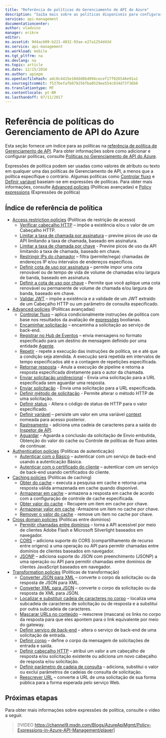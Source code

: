 ```yaml
---
title: "Referência de políticas do Gerenciamento de API do Azure"
description: "Saiba mais sobre as políticas disponíveis para configurar o Gerenciamento de API."
services: api-management
documentationcenter: 
author: vladvino
manager: erikre
editor: 
ms.assetid: 9d4ac609-b221-4032-93ae-e27a1254d43d
ms.service: api-management
ms.workload: mobile
ms.tgt_pltfrm: na
ms.devlang: na
ms.topic: article
ms.date: 12/15/2016
ms.author: apimpm
ms.openlocfilehash: adc0c4415e10ddd0b4994cecef17f026546e91a1
ms.sourcegitcommit: f537befafb079256fba0529ee554c034d73f36b0
ms.translationtype: MT
ms.contentlocale: pt-BR
ms.lasthandoff: 07/11/2017
---
```

# <a name="azure-api-management-policy-reference"></a>Referência de políticas do Gerenciamento de API do Azure
Esta seção fornece um índice para as políticas na [referência de política de Gerenciamento de API][API Management policy reference]. Para obter informações sobre como adicionar e configurar políticas, consulte [Políticas no Gerenciamento de API do Azure][Policies in API Management].

Expressões de política podem ser usadas como valores de atributo ou texto em qualquer uma das políticas de Gerenciamento de API, a menos que a política especifique o contrário. Algumas políticas como [Controlar fluxo][Control flow] e [Definir variável][Set variable] baseiam-se em expressões de políticas. Para obter mais informações, consulte [Advanced policies][Advanced policies] (Políticas avançadas) e [Policy expressions][Policy expressions] (Expressões de política)

## <a name="policy-reference-index"></a>Índice de referência de política
* [Access restriction policies][Access restriction policies] (Políticas de restrição de acesso)
  * [Verificar cabeçalho HTTP][Check HTTP header] – impõe a existência e/ou o valor de um Cabeçalho HTTP.
  * [Limitar a taxa de chamada por assinatura][Limit call rate by subscription] – previne picos de uso da API limitando a taxa de chamada, baseado em assinatura.
  * [Limitar a taxa de chamada por chave](https://msdn.microsoft.com/library/azure/dn894078.aspx#LimitCallRateByKey) - Previne picos de uso da API limitando a taxa de chamada, baseado em chave.
  * [Restringir IPs do chamador][Restrict caller IPs] – filtra (permite/nega) chamadas de endereços IP e/ou intervalos de endereços específicos.
  * [Definir cota de uso por assinatura][Set usage quota by subscription] – permite impor uma cota renovável ou de tempo de vida de volume de chamadas e/ou largura de banda, baseado em assinatura.
  * [Definir a cota de uso por chave](https://msdn.microsoft.com/library/azure/dn894078.aspx#SetUsageQuotaByKey) - Permite que você aplique uma cota renovável ou permanente de volume de chamada e/ou largura de banda, baseado em chave.
  * [Validar JWT][Validate JWT] – impõe a existência e a validade de um JWT extraído de um Cabeçalho HTTP ou um parâmetro de consulta especificado.
* [Advanced policies][Advanced policies] (Políticas avançadas)
  * [Controlar fluxo][Control flow] – aplica condicionalmente instruções de política com base nos resultados da avaliação de [expressões][expressions] boolianas.
  * [Encaminhar solicitação][Forward request] – encaminha a solicitação ao serviço de back-end.
  * [Registrar no Hub de Eventos][Log to Event Hub] – envia mensagens no formato especificado para um destino de mensagem definido por uma entidade [Agente](https://msdn.microsoft.com/library/azure/mt592020.aspx#Logger).
  * [Repetir](https://msdn.microsoft.com/en-us/library/dn894085.aspx#Retry) - repete a execução das instruções de política, se e até que a condição seja atendida. A execução será repetida em intervalos de tempo especificados até e a contagem de repetições especificada.
  * [Retornar resposta](https://msdn.microsoft.com/library/azure/dn894085.aspx#ReturnResponse) - Anula a execução de pipeline e retorna a resposta especificada diretamente para o autor da chamada.
  * [Enviar solicitação unidirecional](https://msdn.microsoft.com/library/azure/dn894085.aspx#SendOneWayRequest) - Envia uma solicitação para a URL especificada sem aguardar uma resposta.
  * [Enviar solicitação](https://msdn.microsoft.com/library/azure/dn894085.aspx#SendRequest) - Envia uma solicitação para a URL especificada.
  * [Definir método de solicitação](https://msdn.microsoft.com/library/azure/dn894085.aspx#SetRequestMethod) - Permite alterar o método HTTP de uma solicitação.
  * [Definir status](https://msdn.microsoft.com/library/azure/dn894085.aspx#SetStatus) - Altera o código de status de HTTP para o valor especificado.
  * [Definir variável][Set variable] – persiste um valor em uma variável [context][context] nomeada para acesso posterior.
  * [Rastreamento](https://msdn.microsoft.com/en-us/library/dn894085.aspx#Trace) - adiciona uma cadeia de caracteres para a saída do [Inspetor de API](api-management-howto-api-inspector.md).
  * [Aguardar](https://msdn.microsoft.com/library/azure/dn894085.aspx#Wait) - Aguarda a conclusão da solicitação de Envio embutida, Obtenção do valor do cache ou Controle de políticas de fluxo antes de continuar.
* [Authentication policies][Authentication policies] (Políticas de autenticação)
  * [Autenticar com o Básico][Authenticate with Basic] – autenticar com um serviço de back-end usando a autenticação Básica.
  * [Autenticar com o certificado do cliente][Authenticate with client certificate] – autenticar com um serviço de back-end usando certificados do cliente.
* [Caching policies][Caching policies] (Políticas de caching) 
  * [Obter do cache][Get from cache] – executa a pesquisa em cache e retorna uma resposta válida armazenada em cache quando disponível.
  * [Armazenar em cache][Store to cache] – armazena a resposta em cache de acordo com a configuração de controle de cache especificada.
  * [Obter valor do cache](https://msdn.microsoft.com/library/azure/dn894086.aspx#GetFromCacheByKey) - Recupere um item em cache por chave.
  * [Armazenar valor em cache](https://msdn.microsoft.com/library/azure/dn894086.aspx#StoreToCacheByKey) -Armazene um item no cache por chave.
  * [Remover o valor do cache](https://msdn.microsoft.com/en-us/library/dn894086.aspx#RemoveCacheByKey) - remove um item no cache por chave.
* [Cross domain policies][Cross domain policies] (Políticas entre domínios) 
  * [Permitir chamadas entre domínios][Allow cross-domain calls] – torna a API acessível por meio de clientes Adobe Flash e Microsoft Silverlight baseados em navegador.
  * [CORS][CORS] – adiciona suporte do CORS (compartilhamento de recurso entre origens) a uma operação ou API para permitir chamadas entre domínios de clientes baseados em navegador.
  * [JSONP][JSONP] – adiciona suporte do JSON com preenchimento (JSONP) a uma operação ou API para permitir chamadas entre domínios de clientes JavaScript baseados em navegador.
* [Transformation policies][Transformation policies] (Políticas de transformação) 
  * [Converter JSON para XML][Convert JSON to XML] – converte o corpo da solicitação ou da resposta de JSON para XML.
  * [Converter XML para JSON][Convert XML to JSON] – converte o corpo da solicitação ou da resposta de XML para JSON.
  * [Localizar e substituir cadeia de caracteres no corpo][Find and replace string in body] – localiza uma subcadeia de caracteres de solicitação ou de resposta e a substitui por outra subcadeia de caracteres.
  * [Mascarar URLs no conteúdo][Mask URLs in content] – reescreve (mascara) os links no corpo da resposta para que eles apontem para o link equivalente por meio do gateway.
  * [Definir serviço de back-end][Set backend service] – altera o serviço de back-end de uma solicitação de entrada.
  * [Definir corpo][Set body] – define o corpo da mensagem de solicitações de entrada e saída.
  * [Definir cabeçalho HTTP][Set HTTP header] – atribui um valor a um cabeçalho de resposta e/ou solicitação existente ou adiciona um novo cabeçalho de resposta e/ou solicitação.
  * [Definir parâmetro de cadeia de consulta][Set query string parameter] – adiciona, substitui o valor ou exclui parâmetros de cadeias de consulta de solicitação.
  * [Reescrever URL][Rewrite URL] – converte a URL de uma solicitação de sua forma pública para a forma esperada pelo serviço Web.

## <a name="next-steps"></a>Próximas etapas
Para obter mais informações sobre expressões de política, consulte o vídeo a seguir.

> [!VIDEO https://channel9.msdn.com/Blogs/AzureApiMgmt/Policy-Expressions-in-Azure-API-Management/player]
> 
> 

[Access restriction policies]: https://msdn.microsoft.com/library/azure/dn894078.aspx
[Check HTTP header]: https://msdn.microsoft.com/library/azure/034febe3-465f-4840-9fc6-c448ef520b0f#CheckHTTPHeader
[Limit call rate by subscription]: https://msdn.microsoft.com/library/azure/034febe3-465f-4840-9fc6-c448ef520b0f#LimitCallRate
[Restrict caller IPs]: https://msdn.microsoft.com/library/azure/034febe3-465f-4840-9fc6-c448ef520b0f#RestrictCallerIPs
[Set usage quota by subscription]: https://msdn.microsoft.com/library/azure/034febe3-465f-4840-9fc6-c448ef520b0f#SetUsageQuota
[Validate JWT]: https://msdn.microsoft.com/library/azure/034febe3-465f-4840-9fc6-c448ef520b0f#ValidateJWT

[Advanced policies]: https://msdn.microsoft.com/library/azure/dn894085.aspx
[Control flow]: https://msdn.microsoft.com/library/azure/dn894085.aspx#choose
[Set variable]: https://msdn.microsoft.com/library/azure/dn894085.aspx#set_variable
[expressions]: https://msdn.microsoft.com/library/azure/dn910913.aspx
[context]: https://msdn.microsoft.com/library/azure/ea160028-fc04-4782-aa26-4b8329df3448#ContextVariables
[Forward request]: https://msdn.microsoft.com/library/azure/dn894085.aspx#ForwardRequest
[Log to Event Hub]: https://msdn.microsoft.com/library/azure/dn894085.aspx#log-to-eventhub

[Authentication policies]: https://msdn.microsoft.com/library/azure/dn894079.aspx
[Authenticate with Basic]: https://msdn.microsoft.com/library/azure/061702a7-3a78-472b-a54a-f3b1e332490d#Basic
[Authenticate with client certificate]: https://msdn.microsoft.com/library/azure/061702a7-3a78-472b-a54a-f3b1e332490d#ClientCertificate
[Caching policies]: https://msdn.microsoft.com/library/azure/dn894086.aspx
[Get from cache]: https://msdn.microsoft.com/library/azure/8147199c-24d8-439f-b2a9-da28a70a890c#GetFromCache
[Store to cache]: https://msdn.microsoft.com/library/azure/8147199c-24d8-439f-b2a9-da28a70a890c#StoreToCache

[Cross domain policies]: https://msdn.microsoft.com/library/azure/dn894084.aspx
[Allow cross-domain calls]: https://msdn.microsoft.com/library/azure/7689d277-8abe-472a-a78c-e6d4bd43455d#AllowCrossDomainCalls
[CORS]: https://msdn.microsoft.com/library/azure/7689d277-8abe-472a-a78c-e6d4bd43455d#CORS
[JSONP]: https://msdn.microsoft.com/library/azure/7689d277-8abe-472a-a78c-e6d4bd43455d#JSONP

[Transformation policies]: https://msdn.microsoft.com/library/azure/dn894083.aspx
[Convert JSON to XML]: https://msdn.microsoft.com/library/azure/7406a8ce-5f9c-4fae-9b0f-e574befb2ee9#ConvertJSONtoXML
[Convert XML to JSON]: https://msdn.microsoft.com/library/azure/7406a8ce-5f9c-4fae-9b0f-e574befb2ee9#ConvertXMLtoJSON
[Find and replace string in body]: https://msdn.microsoft.com/library/azure/7406a8ce-5f9c-4fae-9b0f-e574befb2ee9#Findandreplacestringinbody
[Mask URLs in content]: https://msdn.microsoft.com/library/azure/7406a8ce-5f9c-4fae-9b0f-e574befb2ee9#MaskURLSContent
[Set backend service]: https://msdn.microsoft.com/library/azure/7406a8ce-5f9c-4fae-9b0f-e574befb2ee9#SetBackendService
[Set body]: https://msdn.microsoft.com/library/azure/dn894083.aspx#SetBody
[Set HTTP header]: https://msdn.microsoft.com/library/azure/7406a8ce-5f9c-4fae-9b0f-e574befb2ee9#SetHTTPheader
[Set query string parameter]: https://msdn.microsoft.com/library/azure/7406a8ce-5f9c-4fae-9b0f-e574befb2ee9#SetQueryStringParameter
[Rewrite URL]: https://msdn.microsoft.com/library/azure/7406a8ce-5f9c-4fae-9b0f-e574befb2ee9#RewriteURL



[Policies in API Management]: api-management-howto-policies.md
[API Management policy reference]: https://msdn.microsoft.com/library/azure/dn894081.aspx

[Policy expressions]: https://msdn.microsoft.com/library/azure/dn910913.aspx


